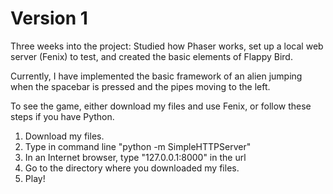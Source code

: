 # Version 1

Three weeks into the project: Studied how Phaser works, set up a local web server (Fenix) to test, and created the basic elements of Flappy Bird.

Currently, I have implemented the basic framework of an alien jumping when the spacebar is pressed and the pipes moving to the left.

To see the game, either download my files and use Fenix, or follow these steps if you have Python.
1. Download my files.
2. Type in command line "python -m SimpleHTTPServer"
3. In an Internet browser, type "127.0.0.1:8000" in the url
4. Go to the directory where you downloaded my files.
5. Play!
